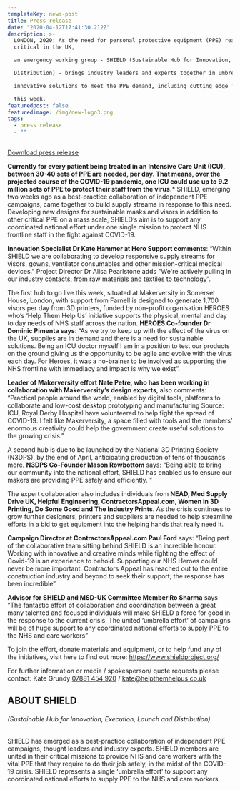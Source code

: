 ```yaml
---
templateKey: news-post
title: Press release
date: "2020-04-12T17:41:30.212Z"
description: >-
  LONDON, 2020: As the need for personal protective equipment (PPE) reaches
  critical in the UK,

  an emergency working group - SHIELD (Sustainable Hub for Innovation, Execution, Launch and

  Distribution) - brings industry leaders and experts together in umbrella collaboration to create

  innovative solutions to meet the PPE demand, including cutting edge ‘printing hubs’ in London

  this week.
featuredpost: false
featuredimage: /img/new-logo3.png
tags:
  - press release
  - ""
---
```

[Download press release](/press-release/SHIELDS_Press_Release_FINAL__.pdf)

**Currently for every patient being treated in an Intensive Care Unit (ICU), between 30-40 sets of PPE are needed, per day. That means, over the projected course of the COVID-19 pandemic, one ICU could use up to 9.2 million sets of PPE to protect their staff from the virus.*** SHIELD, emerging two weeks ago as a best-practice collaboration of independent PPE campaigns, came together to build supply streams in response to this need. Developing new designs for sustainable masks and visors in addition to other critical PPE on a mass scale, SHIELD’s aim is to support any coordinated national effort under one single mission to protect NHS frontline staff in the fight against COVID-19. 

**Innovation Specialist Dr Kate Hammer at Hero Support comments**: “Within SHIELD we are collaborating to develop responsive supply streams for visors, gowns, ventilator consumables and other mission-critical medical devices." Project Director Dr Alisa Pearlstone adds "We're actively pulling in our industry contacts, from raw materials and textiles to technology”.

The first hub to go live this week, situated at Makerversity in Somerset House, London, with support from Farnell is designed to generate 1,700 visors per day from 3D printers, funded by non-profit organisation HEROES who’s ‘Help Them Help Us’ initiative supports the physical, mental and day to day needs of NHS staff across the nation. **HEROES Co-founder Dr Dominic Pimenta says**: “As we try to keep up with the effect of the virus on the UK, supplies are in demand and there is a need for sustainable solutions. Being an ICU doctor myself I am in a position to test our products on the ground giving us the opportunity to be agile and evolve with the virus each day. For Heroes, it was a no-brainer to be involved as supporting the NHS frontline with immediacy and impact is why we exist”. 

**Leader of Makerversity effort Nate Petre, who has been working in collaboration with Makerversity’s design experts**, also comments: “Practical people around the world, enabled by digital tools, platforms to collaborate and low-cost desktop prototyping and manufacturing Source: ICU, Royal Derby Hospital have volunteered to help fight the spread of COVID-19. I felt like Makerversity, a space filled with tools and the members’ enormous creativity could help the government create useful solutions to the growing crisis.”

A second hub is due to be launched by the National 3D Printing Society (N3DPS), by the end of April, anticipating production of tens of thousands more. **N3DPS Co-Founder Mason Rowbottom** says: “Being able to bring our community into the national effort, SHIELD has enabled us to ensure our makers are providing PPE safely and efficiently. ”

The expert collaboration also includes individuals from **NEAD, Med Supply Drive UK, Helpful Engineering, ContractorsAppeal.com, Women in 3D Printing, Do Some Good and The Industry Prints**. As the crisis continues to grow further designers, printers and suppliers are needed to help streamline efforts in a bid to get equipment into the helping hands that really need it.

**Campaign Director at ContractorsAppeal.com Paul Ford** says: “Being part of the collaborative team sitting behind SHIELD is an incredible honour. Working with innovative and creative minds while fighting the effect of Covid-19 is an experience to behold. Supporting our NHS Heroes could never be more important. Contractors Appeal has reached out to the entire construction industry and beyond to seek their support; the response has been incredible”

**Advisor for SHIELD and MSD-UK Committee Member Ro Sharma** says “The fantastic effort of collaboration and coordination between a great many talented and focused individuals will make SHIELD a force for good in the response to the current crisis. The united ‘umbrella effort’ of campaigns will be of huge support to any coordinated national efforts to supply PPE to the NHS and care workers”

To join the effort, donate materials and equipment, or to help fund any of the initiatives, visit here to find out more: <https://www.shieldproject.org/>

For further information or media / spokesperson/ quote requests please contact: Kate Grundy [07881 454 920](<tel:07881 454 920>) / [kate@helpthemhelpus.co.uk](kate@helpthemhelpus.co.uk)

## **ABOUT SHIELD**

###### (Sustainable Hub for Innovation, Execution, Launch and Distribution)

SHIELD has emerged as a best-practice collaboration of independent PPE campaigns, thought leaders and industry experts. SHIELD members are united in their critical missions to provide NHS and care workers with the vital PPE that they require to do their job safely, in the midst of the COVID-19 crisis. SHIELD represents a single ‘umbrella effort’ to support any coordinated national efforts to supply PPE to the NHS and care workers.